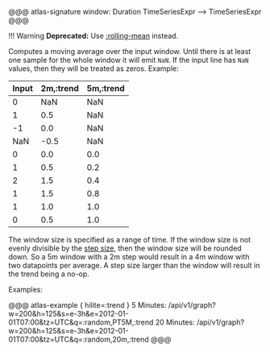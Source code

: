 @@@ atlas-signature
window: Duration
TimeSeriesExpr
-->
TimeSeriesExpr
@@@

!!! Warning
    **Deprecated:** Use [:rolling-mean](rolling-mean.md) instead.

Computes a moving average over the input window. Until there is at least one sample
for the whole window it will emit `NaN`. If the input line has `NaN` values, then they
will be treated as zeros. Example:

Input | 2m,:trend | 5m,:trend |
------|-----------|-----------|
0     |  NaN      | NaN       |
1     |  0.5      | NaN       |
-1    |  0.0      | NaN       |
NaN   |   -0.5    | NaN       |
0     |  0.0      | 0.0       |
1     |  0.5      | 0.2       |
2     |  1.5      | 0.4       |
1     |  1.5      | 0.8       |
1     |  1.0      | 1.0       |
0     |  0.5      | 1.0       |

The window size is specified as a range of time. If the window size is not evenly
divisible by the [step size](../../concepts/time-series.md#step-size), then the window size will be rounded
down. So a 5m window with a 2m step would result in a 4m window with two datapoints
per average. A step size larger than the window will result in the trend being a no-op.

Examples:

@@@ atlas-example { hilite=:trend }
5 Minutes: /api/v1/graph?w=200&h=125&s=e-3h&e=2012-01-01T07:00&tz=UTC&q=:random,PT5M,:trend
20 Minutes: /api/v1/graph?w=200&h=125&s=e-3h&e=2012-01-01T07:00&tz=UTC&q=:random,20m,:trend
@@@